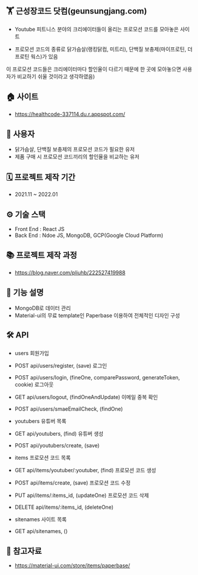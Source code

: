 ## 🏋️‍ 근성장코드 닷컴(geunsungjang.com)
- Youtube 피트니스 분야의 크리에이터들이 올리는 프로모션 코드를 모아놓은 사이트


- 프로모션 코드의 종류로 닭가슴살(랭킹닭컴, 미트리), 단백질 보충제(마이프로틴, 더 프로틴 웍스)가 있음

이 프로모션 코드들은 크리에이터마다 할인율이 다르기 때문에 한 곳에 모아놓으면 사용자가 비교하기 쉬울 것이라고 생각하였음)

## 🏠 사이트
- https://healthcode-337114.du.r.appspot.com/

## 👥 사용자
- 닭가슴살, 단백질 보충제의 프로모션 코드가 필요한 유저
- 제품 구매 시 프로모션 코드끼리의 할인율을 비교하는 유저

## 🗓️ 프로젝트 제작 기간
- 2021.11 ~ 2022.01

## ⚙️ 기술 스택
- Front End : React JS
- Back End : Ndoe JS, MongoDB, GCP(Google Cloud Platform)

## 📚 프로젝트 제작 과정
- https://blog.naver.com/pliuhb/222527419988

## 📑 기능 설명
- MongoDB로 데이터 관리
- Material-ui의 무료 template인 Paperbase 이용하여 전체적인 디자인 구성

## 🛠️ API
- users
회원가입
- POST api/users/register, (save)
로그인
- POST api/users/login, (fineOne, comparePassword, generateToken, cookie)
로그아웃
- GET api/users/logout, (findOneAndUpdate)
이메일 중복 확인
- POST api/users/smaeEmailCheck, (findOne)

- youtubers
유튜버 목록
- GET api/youtubers, (find)
유튜버 생성
- POST api/youtubers/create, (save)

- items
프로모션 코드 목록
- GET api/items/youtuber/:youtuber, (find)
프로모션 코드 생성
- POST api/items/create, (save)
프로모션 코드 수정
- PUT api/items/:items_id, (updateOne)
프로모션 코드 삭제
- DELETE api/items/:items_id, (deleteOne)

- sitenames
사이트 목록
- GET api/sitenames, ()

## 📝 참고자료
- https://material-ui.com/store/items/paperbase/
